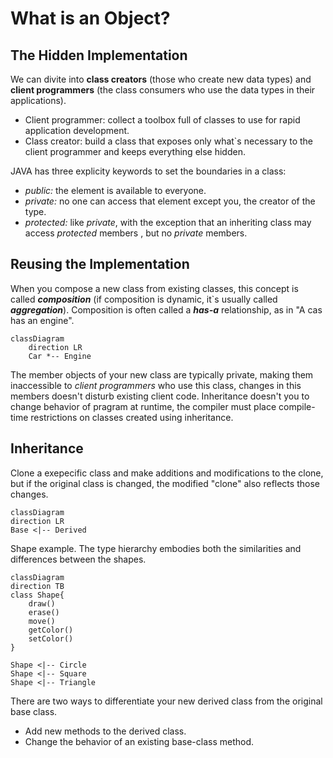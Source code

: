 # What is an Object?

## The Hidden Implementation
We can divite into **class creators** (those who create new data types) and **client programmers** (the class consumers who use the data types in their applications).  
- Client programmer: collect a toolbox full of classes to use for rapid application development.
- Class creator: build a class that exposes only what`s necessary to the client programmer and keeps everything else hidden.  

JAVA has three explicity keywords to set the boundaries in a class:  
- *public:* the element is available to everyone.
- *private:* no one can access that element except you, the creator of the type.
- *protected:* like *private*, with the exception that an inheriting class may access *protected* members , but no *private* members.  

## Reusing the Implementation
When you compose a new class from existing classes, this concept is called ***composition*** (if composition is dynamic, it`s usually called ***aggregation***). Composition is often called a ***has-a*** relationship, as in "A cas has an engine".  

```mermaid
classDiagram
    direction LR
    Car *-- Engine
```  

The member objects of your new class are typically private, making them inaccessible to *client programmers* who use this class, changes in this members doesn't disturb existing client code. Inheritance doesn't you to change behavior of pragram at runtime, the compiler must place compile-time restrictions on classes created using inheritance.

## Inheritance
Clone a exepecific class and make additions and modifications to the clone, but if the original class is changed, the modified  "clone" also reflects those changes.  

```mermaid
classDiagram
direction LR
Base <|-- Derived
```

Shape example. The type hierarchy embodies both the similarities and differences between the shapes.

```mermaid
classDiagram
direction TB
class Shape{
    draw()
    erase()
    move()
    getColor()
    setColor()
}

Shape <|-- Circle
Shape <|-- Square
Shape <|-- Triangle
```

There are two ways to differentiate your new derived class from the original base class.
- Add new methods to the derived class.
- Change the behavior of an existing base-class method.